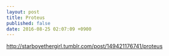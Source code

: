 ```yaml
---
layout: post
title: Proteus
published: false
date: 2016-08-25 02:07:09 +0900
---
```


<div class="tumblr-post" data-href="https://embed.tumblr.com/embed/post/ZpVqeswL7uNMUE0W62wMmA/149421176741" data-did="9dd66c3e7c30bd7882f1e5476eec618d51fd36e1"><a href="http://starboyethergirl.tumblr.com/post/149421176741/proteus">http://starboyethergirl.tumblr.com/post/149421176741/proteus</a></div>  <script async src="https://secure.assets.tumblr.com/post.js"></script>
